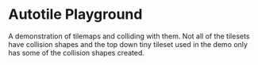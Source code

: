 # Autotile Playground

A demonstration of tilemaps and colliding with them.  Not all of the tilesets have collision shapes and the top down tiny tileset used in the demo only has some of the collision shapes created.
